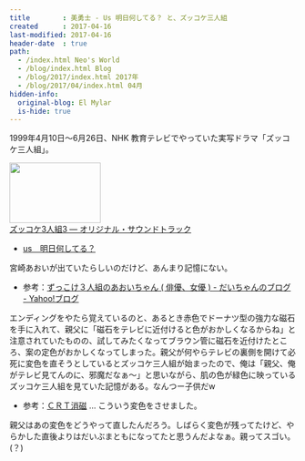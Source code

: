 ```yaml
---
title        : 美勇士 - Us 明日何してる？ と、ズッコケ三人組
created      : 2017-04-16
last-modified: 2017-04-16
header-date  : true
path:
  - /index.html Neo's World
  - /blog/index.html Blog
  - /blog/2017/index.html 2017年
  - /blog/2017/04/index.html 04月
hidden-info:
  original-blog: El Mylar
  is-hide: true
---
```


1999年4月10日～6月26日、NHK 教育テレビでやっていた実写ドラマ「ズッコケ三人組」。

<div class="ad-amazon">
  <div class="ad-amazon-image">
    <a href="https://www.amazon.co.jp/dp/B00005MG0N?tag=neos21-22&amp;linkCode=osi&amp;th=1&amp;psc=1">
      <img src="https://m.media-amazon.com/images/I/41bwseI2TWL._SL160_.jpg" width="160" height="106">
    </a>
  </div>
  <div class="ad-amazon-info">
    <div class="ad-amazon-title">
      <a href="https://www.amazon.co.jp/dp/B00005MG0N?tag=neos21-22&amp;linkCode=osi&amp;th=1&amp;psc=1">ズッコケ3人組3 ― オリジナル・サウンドトラック</a>
    </div>
  </div>
</div>

- [us　明日何してる？](https://youtube.com/watch?v=qkIGBXbNjIQ)

宮崎あおいが出ていたらしいのだけど、あんまり記憶にない。

- 参考：[ずっこけ３人組のあおいちゃん ( 俳優、女優 ) - だいちゃんのブログ - Yahoo!ブログ](https://blogs.yahoo.co.jp/daityan_desuyo/922734.html)

エンディングをやたら覚えているのと、あるとき赤色でドーナツ型の強力な磁石を手に入れて、親父に「磁石をテレビに近付けると色がおかしくなるからね」と注意されていたものの、試してみたくなってブラウン管に磁石を近付けたところ、案の定色がおかしくなってしまった。親父が何やらテレビの裏側を開けて必死に変色を直そうとしているとズッコケ三人組が始まったので、俺は「親父、俺がテレビ見てんのに、邪魔だなぁ～」と思いながら、肌の色が緑色に映っているズッコケ三人組を見ていた記憶がある。なんつー子供だw

- 参考：[ＣＲＴ消磁](http://cba.sakura.ne.jp/sub04/test02.htm) … こういう変色をさせました。

親父はあの変色をどうやって直したんだろう。しばらく変色が残ってたけど、やらかした直後よりはだいぶまともになってたと思うんだよなぁ。親ってスゴい。(？)
